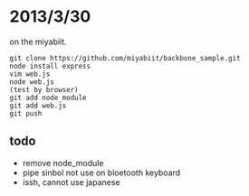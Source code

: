 2013/3/30
==============

on the miyabiit.

	git clone https://github.com/miyabiit/backbone_sample.git
	node install express
	vim web.js
	node web.js
	(test by browser)
	git add node_module
	git add web.js
	git push

todo 
-----------

* remove node_module
* pipe sinbol not use on bloetooth keyboard
* issh, cannot use japanese

